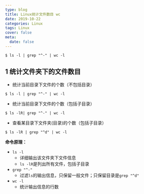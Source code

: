 ```yaml
---
type: blog
title: Linux统计文件数目 wc
date: 2019-10-22
categories: Linux
tags: Linux
cover: false
meta:
  date: false
---
```




```
$ ls -l | grep "^-" | wc -l
```

<!-- more -->



## 1 统计文件夹下的文件数目

- 统计当前目录下文件的个数（不包括目录）

```
$ ls -l | grep "^-" | wc -l
```

- 统计当前目录下文件的个数（包括子目录）

```
$ ls -lR| grep "^-" | wc -l
```

- 查看某目录下文件夹(目录)的个数（包括子目录）

```
$ ls -lR | grep "^d" | wc -l
```



**命令原理：**

- `ls -l`
  - 详细输出该文件夹下文件信息
  - `ls -lR`是列出所有文件，包括子目录
- `grep "^-"`
  - 过滤`ls`的输出信息，只保留一般文件；只保留目录是`grep "^d"`
- `wc -l`
  - 统计输出信息的行数
